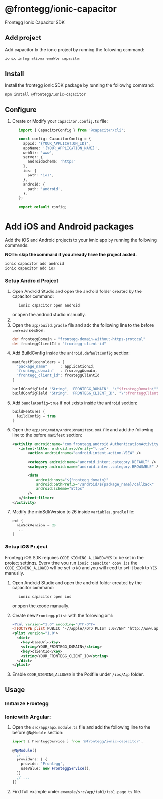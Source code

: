# @frontegg/ionic-capacitor

Frontegg Ionic Capacitor SDK

## Add project

Add capacitor to the ionic project by running the following command:

```bash
ionic integrations enable capacitor
```

## Install

Install the frontegg ionic SDK package by running the following command:

```bash
npm install @frontegg/ionic-capacitor
```

## Configure

1. Create or Modify your `capacitor.config.ts` file:

   ```typescript 
      import { CapacitorConfig } from '@capacitor/cli';

      const config: CapacitorConfig = {
        appId: '{YOUR_APPLICATION_ID}',
        appName: '{YOUR_APPLICATION_NAME}',
        webDir: 'www',
        server: {
          androidScheme: 'https'
        },
        ios: {
          path: 'ios',
        },
        android: {
          path: 'android',
        },
      };
      
      export default config;
   ```

# Add iOS and Android packages

Add the iOS and Android projects to your ionic app by running the following commands:

**NOTE: skip the command if you already have the project added.**

```bash
ionic capacitor add android
ionic capacitor add ios
```

### Setup Android Project

1. Open Android Studio and open the android folder created by the capacitor command:
   ```bash
      ionic capacitor open android
   ```
   or open the android studio manually.
2. 
2. Open the `app/build.gradle` file and add the following line to the before `android` section:
   ```groovy
   def fronteggDomain = "frontegg-domain-without-https-protocal"
   def fronteggClientId = "frontegg-client-id"
   ```
3. Add BuildConfig inside the `android.defaultConfig` section:
   ```groovy
   manifestPlaceholders = [
     "package_name"      : applicationId,
     "frontegg_domain"   : fronteggDomain,
     "frontegg_client_id": fronteggClientId
   ]
   
   buildConfigField "String", 'FRONTEGG_DOMAIN', "\"$fronteggDomain\""
   buildConfigField "String", 'FRONTEGG_CLIENT_ID', "\"$fronteggClientId\""
   
   ```
4. Add `bundleConfig=true` if not exists inside the `android` section:
   ```groovy
   buildFeatures {
     buildConfig = true
   }
   ```
5. Open the `app/src/main/AndroidManifest.xml` file and add the following line to the before `manifest` section:
   ```xml
   <activity android:name="com.frontegg.android.AuthenticationActivity" android:exported="true">
      <intent-filter android:autoVerify="true">
          <action android:name="android.intent.action.VIEW" />

          <category android:name="android.intent.category.DEFAULT" />
          <category android:name="android.intent.category.BROWSABLE" />

          <data
              android:host="${frontegg_domain}"
              android:pathPrefix="/android/${package_name}/callback"
              android:scheme="https"
          />
      </intent-filter>
   </activity>
   ```
6. Modify the minSdkVersion to 26 inside `variables.gradle` file:
   ```groovy
   ext {
     minSdkVersion = 26
     ...
   }
   ```


### Setup iOS Project

Frontegg iOS SDK requires `CODE_SIGNING_ALLOWED=YES` to be set in the project settings.
Every time you run `ionic capacitor copy ios` the `CODE_SIGNING_ALLOWED` will be set to `NO` and you will need to set it back to `YES` manually.

1. Open Android Studio and open the android folder created by the capacitor command:
   ```bash
      ionic capacitor open ios
   ```
   or open the xcode manually.

2. Create new `Frontegg.plist` with the following xml:
   ```xml
   <?xml version="1.0" encoding="UTF-8"?>
   <!DOCTYPE plist PUBLIC "-//Apple//DTD PLIST 1.0//EN" "http://www.apple.com/DTDs/PropertyList-1.0.dtd">
   <plist version="1.0">
     <dict>
       <key>baseUrl</key>
       <string>YOUR_FRONTEGG_DOMAIN</string>
       <key>clientId</key>
       <string>YOUR_FRONTEGG_CLIENT_ID</string>
     </dict>
   </plist>

   ```

3. Enable `CODE_SIGNING_ALLOWED` in the Podfile under `/ios/App` folder.




## Usage

### Initialize Frontegg

### Ionic with Angular:

1. Open the `src/app/app.module.ts` file and add the following line to the before `@NgModule` section:
   ```typescript
   import { FronteggService } from '@frontegg/ionic-capacitor';
  
   @NgModule({ 
     // ...
     providers: [ {
       provide: 'Frontegg',
       useValue: new FronteggService(),
     }]
     // ...
   })
   ```
2. Find full example under `example/src/app/tab1/tab1.page.ts` file.




